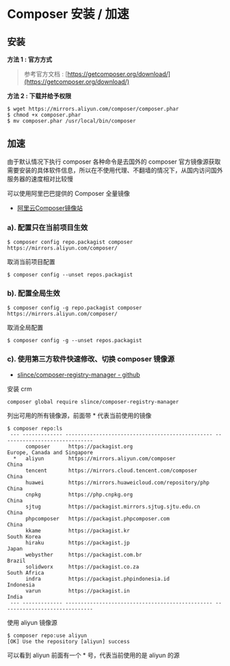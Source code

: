 # Composer 安装 / 加速

## 安装

**方法 1 : 官方方式**
> 参考官方文档 : [https://getcomposer.org/download/](https://getcomposer.org/download/)

**方法 2 : 下载并给予权限**

```
$ wget https://mirrors.aliyun.com/composer/composer.phar
$ chmod +x composer.phar
$ mv composer.phar /usr/local/bin/composer
```

## 加速

由于默认情况下执行 composer 各种命令是去国外的 composer 官方镜像源获取需要安装的具体软件信息，所以在不使用代理、不翻墙的情况下，从国内访问国外服务器的速度相对比较慢

可以使用阿里巴巴提供的 Composer 全量镜像

- [阿里云Composer镜像站](https://developer.aliyun.com/composer)

### a). 配置只在当前项目生效

```
$ composer config repo.packagist composer https://mirrors.aliyun.com/composer/
```

取消当前项目配置

```
$ composer config --unset repos.packagist
```

### b). 配置全局生效

```
$ composer config -g repo.packagist composer https://mirrors.aliyun.com/composer/
```

取消全局配置

```
$ composer config -g --unset repos.packagist
```

### c). 使用第三方软件快速修改、切换 composer 镜像源

- [slince/composer-registry-manager - github](https://github.com/slince/composer-registry-manager)

安装 crm

```
composer global require slince/composer-registry-manager
```

列出可用的所有镜像源，前面带 * 代表当前使用的镜像

```
$ composer repo:ls
 --- ------------- ------------------------------------------------ ------------------------------
      composer      https://packagist.org                            Europe, Canada and Singapore
  *   aliyun        https://mirrors.aliyun.com/composer              China
      tencent       https://mirrors.cloud.tencent.com/composer       China
      huawei        https://mirrors.huaweicloud.com/repository/php   China
      cnpkg         https://php.cnpkg.org                            China
      sjtug         https://packagist.mirrors.sjtug.sjtu.edu.cn      China
      phpcomposer   https://packagist.phpcomposer.com                China
      kkame         https://packagist.kr                             South Korea
      hiraku        https://packagist.jp                             Japan
      webysther     https://packagist.com.br                         Brazil
      solidworx     https://packagist.co.za                          South Africa
      indra         https://packagist.phpindonesia.id                Indonesia
      varun         https://packagist.in                             India
 --- ------------- ------------------------------------------------ ------------------------------
```

使用 aliyun 镜像源

```
$ composer repo:use aliyun
[OK] Use the repository [aliyun] success
```

可以看到 aliyun 前面有一个 * 号，代表当前使用的是 aliyun 的源

